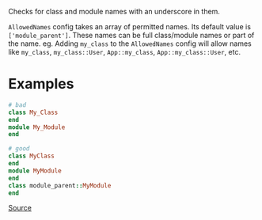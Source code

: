 
Checks for class and module names with
an underscore in them.

`AllowedNames` config takes an array of permitted names.
Its default value is `['module_parent']`.
These names can be full class/module names or part of the name.
eg. Adding `my_class` to the `AllowedNames` config will allow names like
`my_class`, `my_class::User`, `App::my_class`, `App::my_class::User`, etc.

# Examples

```ruby
# bad
class My_Class
end
module My_Module
end

# good
class MyClass
end
module MyModule
end
class module_parent::MyModule
end
```

[Source](http://www.rubydoc.info/gems/rubocop/RuboCop/Cop/Naming/ClassAndModuleCamelCase)